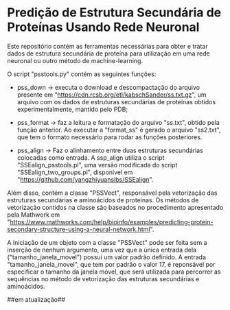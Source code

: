 # Predição de Estrutura Secundária de Proteínas Usando Rede Neuronal

Este repositório contém as ferramentas necessárias para obter e tratar dados de estrutura secundária de proteína para utilização em uma rede neuronal ou outro método de machine-learning.

O script "psstools.py" contém as seguintes funções:

- pss_down -> executa o download e descompactação do arquivo presente em "https://cdn.rcsb.org/etl/kabschSander/ss.txt.gz", um arquivo com os dados de estruturas secundárias de proteínas obtidos experimentalmente, mantido pelo PDB;

- pss_format -> faz a leitura e formatação do arquivo "ss.txt", obtido pela função anterior. Ao executar a "format_ss" é gerado o arquivo "ss2.txt", que tem o formato necessário para rodar as funções posteriores.

- pss_align -> Faz o alinhamento entre duas estruturas secundárias colocadas como entrada. A ssp_align utiliza o script "SSEalign_psstools.pl", uma versão modificada do script "SSEalign_two_groups.pl", disponível em "https://github.com/yangzhiyuansibs/SSEalign".

Além disso, contém a classe "PSSVect", responsável pela vetorização das estruturas secundárias e aminoácidos de proteínas. Os métodos de vetorização contidos na  classe são baseados no procedimento apresentado pela Mathwork em "https://www.mathworks.com/help/bioinfo/examples/predicting-protein-secondary-structure-using-a-neural-network.html".

A iniciação de um objeto com a classe "PSSVect" pode ser feita sem a inserção de nenhum argumento, uma vez que a única entrada dela ("tamanho_janela_movel") possuí um valor padrão definido. A entrada "tamanho_janela_movel", que tem por padrão o valor 17, é reponsável por especificar o tamanho da janela móvel, que será utilizada para percorrer as sequências no método de vetorização das estruturas secundárias e aminoácidos.

##em atualização##
